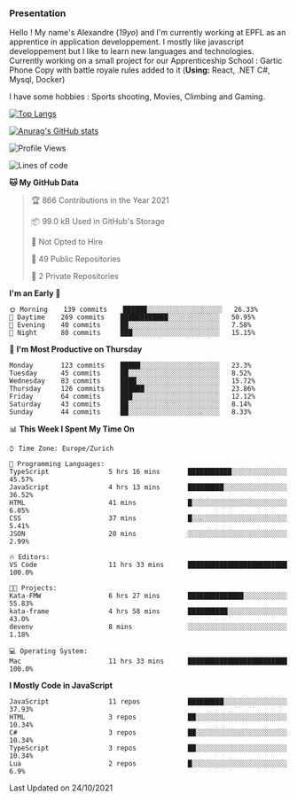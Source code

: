 ### Presentation



Hello ! My name's Alexandre (_19yo_) and I'm currently working at EPFL as an apprentice in application developpement. I mostly like javascript developpement but I like to learn new languages and technologies. Currently working on a small project for our Apprenticeship School : Gartic Phone Copy with battle royale rules added to it (**Using:** React, .NET C#, Mysql, Docker)

I have some hobbies : Sports shooting, Movies, Climbing and Gaming.

[![Top Langs](https://github-readme-stats.vercel.app/api/top-langs/?username=jaavlex&layout=compact&langs_count=8&theme=react)](https://github.com/anuraghazra/github-readme-stats)

[![Anurag's GitHub stats](https://github-readme-stats.vercel.app/api?username=jaavlex&theme=react&show_icons=true&count_private=true)](https://github.com/anuraghazra/github-readme-stats)

<!--START_SECTION:waka-->
![Profile Views](http://img.shields.io/badge/Profile%20Views-0-blue)

![Lines of code](https://img.shields.io/badge/From%20Hello%20World%20I%27ve%20Written-5.4%20million%20lines%20of%20code-blue)

**🐱 My GitHub Data** 

> 🏆 866 Contributions in the Year 2021
 > 
> 📦 99.0 kB Used in GitHub's Storage 
 > 
> 🚫 Not Opted to Hire
 > 
> 📜 49 Public Repositories 
 > 
> 🔑 2 Private Repositories  
 > 
**I'm an Early 🐤** 

```text
🌞 Morning    139 commits    ██████░░░░░░░░░░░░░░░░░░░   26.33% 
🌆 Daytime    269 commits    ████████████░░░░░░░░░░░░░   50.95% 
🌃 Evening    40 commits     ██░░░░░░░░░░░░░░░░░░░░░░░   7.58% 
🌙 Night      80 commits     ███░░░░░░░░░░░░░░░░░░░░░░   15.15%

```
📅 **I'm Most Productive on Thursday** 

```text
Monday       123 commits    █████░░░░░░░░░░░░░░░░░░░░   23.3% 
Tuesday      45 commits     ██░░░░░░░░░░░░░░░░░░░░░░░   8.52% 
Wednesday    83 commits     ████░░░░░░░░░░░░░░░░░░░░░   15.72% 
Thursday     126 commits    ██████░░░░░░░░░░░░░░░░░░░   23.86% 
Friday       64 commits     ███░░░░░░░░░░░░░░░░░░░░░░   12.12% 
Saturday     43 commits     ██░░░░░░░░░░░░░░░░░░░░░░░   8.14% 
Sunday       44 commits     ██░░░░░░░░░░░░░░░░░░░░░░░   8.33%

```


📊 **This Week I Spent My Time On** 

```text
⌚︎ Time Zone: Europe/Zurich

💬 Programming Languages: 
TypeScript               5 hrs 16 mins       ███████████░░░░░░░░░░░░░░   45.57% 
JavaScript               4 hrs 13 mins       █████████░░░░░░░░░░░░░░░░   36.52% 
HTML                     41 mins             █░░░░░░░░░░░░░░░░░░░░░░░░   6.05% 
CSS                      37 mins             █░░░░░░░░░░░░░░░░░░░░░░░░   5.41% 
JSON                     20 mins             ░░░░░░░░░░░░░░░░░░░░░░░░░   2.99%

🔥 Editors: 
VS Code                  11 hrs 33 mins      █████████████████████████   100.0%

🐱‍💻 Projects: 
Kata-FMW                 6 hrs 27 mins       ██████████████░░░░░░░░░░░   55.83% 
kata-frame               4 hrs 58 mins       ██████████░░░░░░░░░░░░░░░   43.0% 
devenv                   8 mins              ░░░░░░░░░░░░░░░░░░░░░░░░░   1.18%

💻 Operating System: 
Mac                      11 hrs 33 mins      █████████████████████████   100.0%

```

**I Mostly Code in JavaScript** 

```text
JavaScript               11 repos            █████████░░░░░░░░░░░░░░░░   37.93% 
HTML                     3 repos             ██░░░░░░░░░░░░░░░░░░░░░░░   10.34% 
C#                       3 repos             ██░░░░░░░░░░░░░░░░░░░░░░░   10.34% 
TypeScript               3 repos             ██░░░░░░░░░░░░░░░░░░░░░░░   10.34% 
Lua                      2 repos             █░░░░░░░░░░░░░░░░░░░░░░░░   6.9%

```



 Last Updated on 24/10/2021
<!--END_SECTION:waka-->
